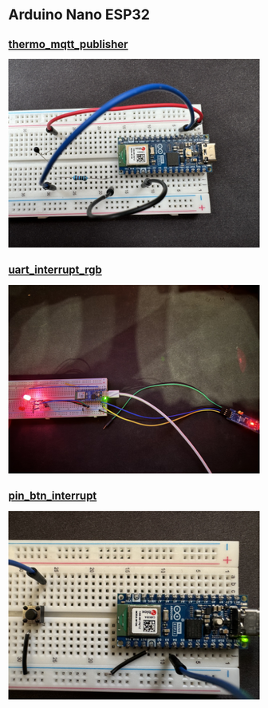 # Arduino Nano ESP32


## [thermo_mqtt_publisher](thermo_mqtt_publisher/)
![Arduino Nano ESP32](documentation/thermo_mqtt_publisher.jpeg "thermo_mqtt_publisher")

## [uart_interrupt_rgb](uart_interrupt_rgb/)
![Arduino Nano ESP32](documentation/uart_interrupt_rgb.jpeg "uart_interrupt_rgb")

## [pin_btn_interrupt](pin_btn_interrupt/)
![Arduino Nano ESP32](documentation/pin_btn_interrupt.jpeg "pin_btn_interrupt")